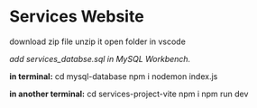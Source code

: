 # Services Website

download zip file
unzip it
open folder in vscode

*add services_databse.sql in MySQL Workbench.*

**in terminal:**
cd mysql-database
npm i
nodemon index.js

**in another terminal:**
cd services-project-vite
npm i
npm run dev
